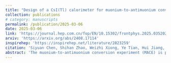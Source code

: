 ```yaml
---
title: "Design of a CsI(Tl) calorimeter for muonium-to-antimuonium conversion experiment"
collection: publications
# category: manuscripts
permalink: /publication/2025-03-06
date: 2025-03-06
link: 'https://journal.hep.com.cn/fop/EN/10.15302/frontphys.2025.035202'
arxiv: 'https://arxiv.org/abs/2408.17114'
inspirehep: 'https://inspirehep.net/literature/2823259'
citation: 'Siyuan Chen, Shihan Zhao, Weizhi Xiong, Ye Tian, Hui Jiang, Jiacheng Ling, Shishe Wang, Jian Tang. Front. Phys., 2025, 20(3): 035202'
abstract: 'The muonium-to-antimuonium conversion experiment (MACE) is proposed to search for charged lepton flavor violation and increase the sensitivity by more than two orders of magnitude compared to the muonium−antimuonium conversion spectrometer (MACS) experiment at PSI in 1999. A clear signature of this conversion is the positron produced from antimuonium decay. This paper presents a near-4π-coverage calorimeter designed for MACE, which can provide an energy resolution of 10.8% at 511 keV, and a signal efficiency of 78.3% for annihilation -ray events. Detailed Monte Carlo simulations using MACE offline software based on Geant4 are performed for geometry optimization, coincidence system design, background estimation, and benchmark detector validation.'
---
```


